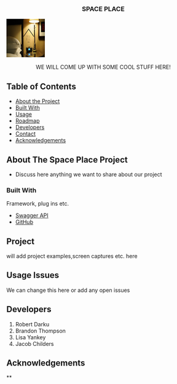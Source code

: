 <!-- PROJECT LOGO -->
<br />
<p align="center">
  <h3 align="center">SPACE PLACE</h3>
<a href="SpaceRoom.png">
    <img src="./assets/SpaceRoom.png" alt="SpacePlaceRoom" width="100" height="100">  <!--images here for space place project--->
  </a>
  <p align="center">
    WE WILL COME UP WITH SOME COOL STUFF HERE!
    <br />
  </p>
</p>

<!-- TABLE OF CONTENTS -->
## Table of Contents

* [About the Project](#About_The_Space_Place_Project)
* [Built With](#built-with)
* [Usage](#usage)
* [Roadmap](#roadmap)
* [Developers](#developers)
* [Contact](#contact)
* [Acknowledgements](#acknowledgements)

<!-- ABOUT THE PROJECT -->
## About The Space Place Project
* Discuss here anything we want to share about our project

### Built With
Framework, plug ins etc.
* [Swagger API](https://getbootstrap.com)
* [GitHub](https://github.com)

<!-- PROJECT EXAMPLES -->
## Project
will add project examples,screen captures etc. here

<!-- OPEN ISSUES -->
## Usage Issues
We can change this here or add any open issues

<!-- DEVELOPERS -->
## Developers
1. Robert Darku
2. Brandon Thompson
3. Lisa Yankey
4. Jacob Childers


<!-- ACKNOWLEDGEMENTS -->
## Acknowledgements
** 


